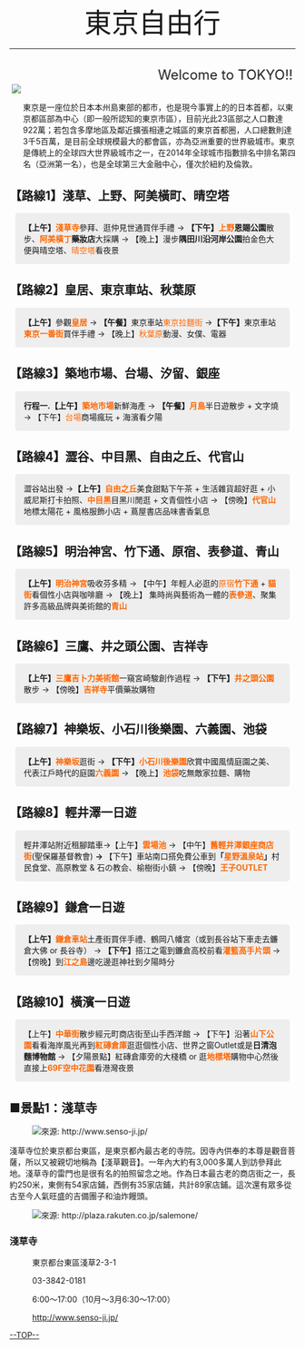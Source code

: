 <html>   <a name="top" id="top"></a> 
  <head>
    <center>
      <font size="7">
        東京自由行
      </font>
    </center>
  </head>
  <hr size="5" align="center" noshade width="100%" color="#000000">
  <font size="5"><marquee behavior="alternate">Welcome to TOKYO!!</marquee></font>
  <img align="center" src="http://www.tokyotoushi.com/sites/default/themes/tokyotoushi/img/zh-hant/map/map-tyo-all.jpg" >
  <ul>
    東京是一座位於日本本州島東部的都市，也是現今事實上的的日本首都，以東京都區部為中心（即一般所認知的東京市區），目前光此23區部之人口數達922萬；若包含多摩地區及鄰近擴張相連之城區的東京首都圈，人口總數則達3千5百萬，是目前全球規模最大的都會區，亦為亞洲重要的世界級城市。東京是傳統上的全球四大世界級城市之一，在2014年全球城市指數排名中排名第四名（亞洲第一名），也是全球第三大金融中心，僅次於紐約及倫敦。
  </ul>
<h2>【路線1】淺草、上野、阿美橫町、晴空塔</h2>
<p style="border-top-left-radius: 5px; border-top-right-radius: 5px; border-bottom-right-radius: 5px; border-bottom-left-radius: 5px; margin: 10px; padding: 15px; background-color: #eeeeee;"><b>【上午】<span style="color: #ff6600;">淺草寺</span></b>參拜、逛仲見世通買伴手禮 → <b>【下午】<span style="color: #ff6600;">上野</span>恩賜公園</b>散步、<strong><span style="color: #ff6600;">阿美橫丁</span>藥妝店</strong>大採購 → 【晚上】漫步<strong>隅田川沿河岸公園</strong>拍金色大便與晴空塔、<span style="color: #ff6600;">晴空塔</span>看夜景</p>
<h2>【路線2】皇居、東京車站、秋葉原</h2>
<p style="border-top-left-radius: 5px; border-top-right-radius: 5px; border-bottom-right-radius: 5px; border-bottom-left-radius: 5px; margin: 10px; padding: 15px; background-color: #eeeeee;"><b>【上午】</b>參觀<b><span style="color: #ff6600;">皇居</span></b> → <b>【午餐】</b>東京車站<span style="color: #ff6600;">東京拉麵街</span> →<b>【下午】</b>東京車站<strong><span style="color: #ff6600;">東京一番街</span></strong>買伴手禮 → 【晚上】<span style="color: #ff6600;">秋葉原</span>動漫、女僕、電器</p>
<h2>【路線3】築地市場、台場、汐留、銀座</h2>
<p style="border-top-left-radius: 5px; border-top-right-radius: 5px; border-bottom-right-radius: 5px; border-bottom-left-radius: 5px; margin: 10px; padding: 15px; background-color: #eeeeee;"><b>行程一.【上午】<span style="color: #ff6600;">築地市場</span></b>新鮮海產 → <b>【午餐】</b><strong><span style="color: #ff6600;">月島</span></strong>半日遊散步 + 文字燒 → 【下午】<span style="color: #ff6600;">台場</span>商場瘋玩 + 海濱看夕陽</p>
<h2>【路線4】澀谷、中目黑、自由之丘、代官山</h2>
<p style="border-top-left-radius: 5px; border-top-right-radius: 5px; border-bottom-right-radius: 5px; border-bottom-left-radius: 5px; margin: 10px; padding: 15px; background-color: #eeeeee;">澀谷站出發 →<b>【上午】<span style="color: #ff6600;">自由之丘</span></b>美食甜點下午茶 + 生活雜貨超好逛 + 小威尼斯打卡拍照、<strong><span style="color: #ff6600;">中目黑</span></strong>目黑川閒逛 + 文青個性小店 → 【傍晚】<span style="color: #ff6600;"><strong>代官山</strong></span>地標太陽花 + 風格服飾小店 + 蔦屋書店品味書香氣息</p>
<h2>【路線5】明治神宮、竹下通、原宿、表參道、青山</h2>
<p style="border-top-left-radius: 5px; border-top-right-radius: 5px; border-bottom-right-radius: 5px; border-bottom-left-radius: 5px; margin: 10px; padding: 15px; background-color: #eeeeee;"><b>【上午】<span style="color: #ff6600;">明治神宮</span></b>吸收芬多精  → 【中午】年輕人必逛的<span style="color: #ff6600;">原宿<strong>竹下通</strong></span> + <strong><span style="color: #ff6600;">貓街</span></strong>看個性小店與咖啡廳 → 【晚上】 集時尚與藝術為一體的<strong><span style="color: #ff6600;">表參道</span></strong>、聚集許多高級品牌與美術館的<strong><span style="color: #ff6600;">青山</span></strong></p>
<h2>【路線6】三鷹、井之頭公園、吉祥寺</h2>
<p style="border-top-left-radius: 5px; border-top-right-radius: 5px; border-bottom-right-radius: 5px; border-bottom-left-radius: 5px; margin: 10px; padding: 15px; background-color: #eeeeee;"><b>【上午】<span style="color: #ff6600;">三鷹吉卜力美術館</span></b>一窺宮崎駿創作過程 → <b>【下午】</b><strong><span style="color: #ff6600;">井之頭公園</span></strong>散步 → 【傍晚】<span style="color: #ff6600;"><strong>吉祥寺</strong></span>平價藥妝購物</p>
<h2>【路線7】神樂坂、小石川後樂園、六義園、池袋</h2>
<p style="border-top-left-radius: 5px; border-top-right-radius: 5px; border-bottom-right-radius: 5px; border-bottom-left-radius: 5px; margin: 10px; padding: 15px; background-color: #eeeeee;"><b>【上午】<span style="color: #ff6600;">神樂坂</span></b>逛街 → <b>【下午】</b><strong><span style="color: #ff6600;">小石川後樂園</span></strong>欣賞中國風情庭園之美、代表江戶時代的庭園<strong><span style="color: #ff6600;">六義園</span></strong> → 【晚上】<strong><span style="color: #ff6600;">池袋</span></strong>吃無敵家拉麵、購物</p>
<h2>【路線8】輕井澤一日遊</h2>
<p style="border-top-left-radius: 5px; border-top-right-radius: 5px; border-bottom-right-radius: 5px; border-bottom-left-radius: 5px; margin: 10px; padding: 15px; background-color: #eeeeee;">輕井澤站附近租腳踏車→【上午】<b><span style="color: #ff6600;">雲場池</span></b> → 【中午】<b><span style="color: #ff6600;">舊輕井澤銀座商店街</span></b>(聖保羅基督教會) <b>→ </b>【下午】車站南口搭免費公車到<b><strong>「<span style="color: #ff6600;">星野溫泉站</span>」</strong></b>村民食堂、高原教堂 &amp; 石の教会、榆樹街小鎮  → 【傍晚】<b><span style="color: #ff6600;">王子OUTLET</span></b></p>
<h2>【路線9】鎌倉一日遊</h2>
<p style="border-top-left-radius: 5px; border-top-right-radius: 5px; border-bottom-right-radius: 5px; border-bottom-left-radius: 5px; margin: 10px; padding: 15px; background-color: #eeeeee;"><b>【上午】<span style="color: #ff6600;">鎌倉車站</span></b>土產街買伴手禮、鶴岡八幡宮（或到長谷站下車走去鐮倉大佛 or 長谷寺） → <b>【下午】</b>搭江之電到鐮倉高校前看<strong><span style="color: #ff6600;">灌籃高手片頭</span></strong> → 【傍晚】到<strong><span style="color: #ff6600;">江之島</span></strong>邊吃邊逛神社到夕陽時分</p>
<h2>【路線10】橫濱一日遊</h2>
<p style="border-top-left-radius: 5px; border-top-right-radius: 5px; border-bottom-right-radius: 5px; border-bottom-left-radius: 5px; margin: 10px; padding: 15px; background-color: #eeeeee;">【上午】<b><span style="color: #ff6600;">中華街</span></b>散步經元町商店街至山手西洋館 → 【下午】沿著<strong><span style="color: #ff6600;">山下公園</span></strong>看看海岸風光再到<strong><span style="color: #ff6600;">紅磚倉庫</span></strong>逛逛個性小店、世界之窗Outlet或是<strong>日清泡麵博物館</strong> → 【夕陽景點】紅磚倉庫旁的大棧橋 or 逛<strong><span style="color: #ff6600;">地標塔</span></strong>購物中心然後直接上<strong><span style="color: #ff6600;">69F空中花園</span></strong>看港灣夜景</p>
<h2 class="article__title">■景點1：淺草寺</h2>
<figure class="article__image">
<img src="https://d2j3coy501s4ze.cloudfront.net/images/2043/700/3fd9c93117614224d32b9f315d151034b83de172_57397d9d6aa98.jpeg" data-mfp-src="https://d2j3coy501s4ze.cloudfront.net/images/2043/700/3fd9c93117614224d32b9f315d151034b83de172_57397d9d6aa98.jpeg" title="來源: http://www.senso-ji.jp/" data-image-popup>
<p class="image__quote">
<span class="add-cite"></span>
</p></figure>
<p class="article__text">
淺草寺位於東京都台東區，是東京都內最古老的寺院。因寺內供奉的本尊是觀音菩薩，所以又被親切地稱為【淺草觀音】。一年內大約有3,000多萬人到訪參拜此地。淺草寺的雷門也是很有名的拍照留念之地。作為日本最古老的商店街之一，長約250米，東側有54家店鋪，西側有35家店鋪，共計89家店鋪。這次還有眾多從古至今人氣旺盛的吉備團子和油炸饅頭。</p>
<figure class="article__image">
<img src="https://d2j3coy501s4ze.cloudfront.net/images/2044/700/578efd1b23f882c7af262b38e43b2a3f4120b199_57397da6b829a.jpeg" data-mfp-src="https://d2j3coy501s4ze.cloudfront.net/images/2044/700/578efd1b23f882c7af262b38e43b2a3f4120b199_57397da6b829a.jpeg" title="來源: http://plaza.rakuten.co.jp/salemone/" data-image-popup>
<p class="image__quote">
<span class="add-cite"></span>
</p></figure>
<div class="info info-spot">
<div class="info__content">
<div class="info__description">
<h3 class="info__title">淺草寺</h3>
<dl><dt><i class="icon-map"></i></dt>
<dd>東京都台東區淺草2-3-1</dd></dl>
<dl><dt><i class="icon-tel"></i></dt>
<dd>03-3842-0181</dd></dl>
<dl><dt><i class="icon-clock"></i></dt>
<dd>6:00〜17:00（10月〜3月6:30〜17:00）</dd></dl>
<dl><dt><i class="icon-link"></i></dt>
<dd><a href="http://www.senso-ji.jp/" rel="nofollow" target="_blank" data-event-send='["infoOutbound"]'>http://www.senso-ji.jp/</a></dd>
</dl></div></div></div>
<a href="#top">--TOP--</a> 
</html>

